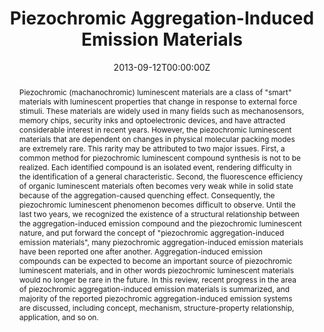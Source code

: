 ---
title: 'Piezochromic Aggregation-Induced Emission Materials'

# Authors
# If you created a profile for a user (e.g. the default `admin` user), write the username (folder name) here
# and it will be replaced with their full name and linked to their profile.
authors:
  - Peng Bangyin
  - Xu Shidang
  - Chi Zhenguo*
  - Zhang Xiqi
  - Zhang Yi
  - Xu Jiarui*

# Author notes (optional)
author_notes:
  - 'Equal contribution'
  - 'Equal contribution'
  - 'Corresponding author'
  - 'Equal contribution'
  - 'Equal contribution'
  - 'Corresponding author'

date: '2013-09-12T00:00:00Z'
doi: '10.7536/PC130329'

# Schedule page publish date (NOT publication's date).
publishDate: '2013-11-15T00:00:00Z'

# Publication type.
# Accepts a single type but formatted as a YAML list (for Hugo requirements).
# Enter a publication type from the CSL standard.
publication_types: ['article-journal']

# Publication name and optional abbreviated publication name.
publication: In *Progress in Chemistry*
publication_short: In *Progress in Chemistry*

abstract: Piezochromic (machanochromic) luminescent materials are a class of "smart" materials with luminescent properties that change in response to external force stimuli. These materials are widely used in many fields such as mechanosensors, memory chips, security inks and optoelectronic devices, and have attracted considerable interest in recent years. However, the piezochromic luminescent materials that are dependent on changes in physical molecular packing modes are extremely rare. This rarity may be attributed to two major issues. First, a common method for piezochromic luminescent compound synthesis is not to be realized. Each identified compound is an isolated event, rendering difficulty in the identification of a general characteristic. Second, the fluorescence efficiency of organic luminescent materials often becomes very weak while in solid state because of the aggregation-caused quenching effect. Consequently, the piezochromic luminescent phenomenon becomes difficult to observe. Until the last two years, we recognized the existence of a structural relationship between the aggregation-induced emission compound and the piezochromic luminescent nature, and put forward the concept of "piezochromic aggregation-induced emission materials", many piezochromic aggregation-induced emission materials have been reported one after another. Aggregation-induced emission compounds can be expected to become an important source of piezochromic luminescent materials, and in other words piezochromic luminescent materials would no longer be rare in the future. In this review, recent progress in the area of piezochromic aggregation-induced emission materials is summarized, and majority of the reported piezochromic aggregation-induced emission systems are discussed, including concept, mechanism, structure-property relationship, application, and so on.

# Summary. An optional shortened abstract.
summary: Piezochromic (machanochromic) luminescent materials are a class of "smart" materials with luminescent properties that change in response to external force stimuli. These materials are widely used in many fields such as mechanosensors, memory chips, security inks and optoelectronic devices, and have attracted considerable interest in recent years. However, the piezochromic luminescent materials that are dependent on changes in physical molecular packing modes are extremely rare. This rarity may be attributed to two major issues. First, a common method for piezochromic luminescent compound synthesis is not to be realized. Each identified compound is an isolated event, rendering difficulty in the identification of a general characteristic. Second, the fluorescence efficiency of organic luminescent materials often becomes very weak while in solid state because of the aggregation-caused quenching effect. Consequently, the piezochromic luminescent phenomenon becomes difficult to observe. Until the last two years, we recognized the existence of a structural relationship between the aggregation-induced emission compound and the piezochromic luminescent nature, and put forward the concept of "piezochromic aggregation-induced emission materials", many piezochromic aggregation-induced emission materials have been reported one after another. Aggregation-induced emission compounds can be expected to become an important source of piezochromic luminescent materials, and in other words piezochromic luminescent materials would no longer be rare in the future. In this review, recent progress in the area of piezochromic aggregation-induced emission materials is summarized, and majority of the reported piezochromic aggregation-induced emission systems are discussed, including concept, mechanism, structure-property relationship, application, and so on.
tags: []

# Display this page in the Featured widget?
featured: true

# Custom links (uncomment lines below)
# links:
# - name: Custom Link
#   url: http://example.org

url_pdf: 'https://manu56.magtech.com.cn/progchem/EN/abstract/abstract11217.shtml#3'
url_code: ''
url_dataset: ''
url_poster: ''
url_project: ''
url_slides: ''
url_source: ''
url_video: ''

# Featured image
# To use, add an image named `featured.jpg/png` to your page's folder.
image:
  caption: 'Image credit: [**Unsplash**](https://unsplash.com/photos/pLCdAaMFLTE)'
  focal_point: ''
  preview_only: false
---